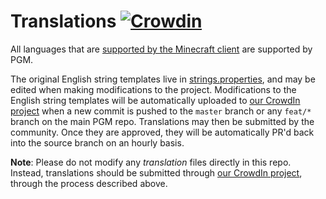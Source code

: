 Translations [![Crowdin](https://badges.crowdin.net/pgm/localized.svg)](https://crowdin.com/project/pgm)
===

All languages that are [supported by the Minecraft client](https://crowdin.net/project/minecraft) are supported by PGM.

The original English string templates live in [strings.properties](templates/strings.properties), and may be edited
when making modifications to the project. Modifications to the English string templates will be automatically uploaded
to [our CrowdIn project](https://crowdin.com/project/pgm) when a new commit is pushed to the `master` branch or any
`feat/*` branch on the main PGM repo. Translations may then be submitted by the community. Once they are approved, they
will be automatically PR'd back into the source branch on an hourly basis.

**Note**: Please do not modify any *translation* files directly in this repo. Instead, translations should be submitted
through [our CrowdIn project](https://crowdin.com/project/pgm), through the process described above.